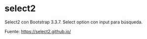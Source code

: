 # select2
Select2 con Bootstrap 3.3.7.
Select option con input para búsqueda.

Fuente: https://select2.github.io/
